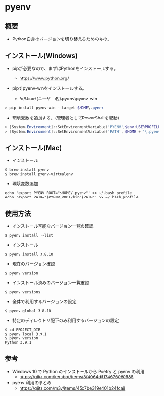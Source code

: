 # pyenv

## 概要

- Python自身のバージョンを切り替えるためのもの。

## インストール(Windows)

- pipが必要なので、まずはPythonをインストールする。
  - https://www.python.org/

- pipでpyenv-winをインストールする。
  - /c/User/{ユーザ―名}\.pyenv\pyenv-win
```powershell
> pip install pyenv-win --target $HOME\.pyenv
```

- 環境変数を追加する。(管理者としてPowerShellを起動)
```powershell
> [System.Environment]::SetEnvironmentVariable('PYENV',$env:USERPROFILE + "\.pyenv\pyenv-win\","User")
> [System.Environment]::SetEnvironmentVariable('PATH', $HOME + "\.pyenv\pyenv-win\bin;" + $HOME + "\.pyenv\pyenv-win\shims;" + $env:Path,"Machine")
```

## インストール(Mac)

- インストール
```shell
$ brew install pyenv
$ brew install pyenv-virtualenv
```

- 環境変数追加
```shell
echo 'export PYENV_ROOT="$HOME/.pyenv"' >> ~/.bash_profile
echo 'export PATH="$PYENV_ROOT/bin:$PATH"' >> ~/.bash_profile
```

## 使用方法

- インストール可能なバージョン一覧の確認
```shell
$ pyenv install --list
```
- インストール
```shell
$ pyenv install 3.8.10
```

- 現在のバージョン確認
```shell
$ pyenv version
```

- インストール済みのバージョン一覧確認
```shell
$ pyenv versions
```

- 全体で利用するバージョンの設定
```shell
$ pyenv global 3.8.10
```

- 特定のディレクトリ配下のみ利用するバージョンの設定
```shell
$ cd PROJECT_DIR
$ pyenv local 3.9.1
$ pyenv version
Python 3.9.1
```

## 参考
- Windows 10 で Python のインストールから Poetry と pyenv の利用
  - https://qiita.com/kerobot/items/3f4064d5174676080585
- pyenv 利用のまとめ
  - https://qiita.com/m3y/items/45c7be319e401b24fca8
